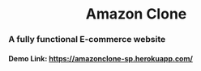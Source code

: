 # <div align="center">Amazon Clone</div>

### A fully functional E-commerce website

#### Demo Link: https://amazonclone-sp.herokuapp.com/
